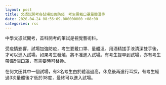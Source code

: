 ```yaml
---
layout: post
title: 文憑試開考各試場加強防疫　考生需戴口罩量體溫等
date: 2020-04-24 08:56:09.000000000 +08:00
categories: rss
---
```


中學文憑試開考，首科開考的筆試是視覺藝術科。

受疫情影響，試場加強防疫，考生要戴口罩、量體溫、用酒精搓手液清潔雙手後，才可以進入試場。如果考生發燒，將不准進入試場。有考生提早到試場，亦有考生帶備5個口罩，有需要時可替換。　

在何文田其中一個試場，有3名考生由於體溫過高，休息後再進行耳探，有考生經過3次量體後才低於38度，最終可以進入試場。
